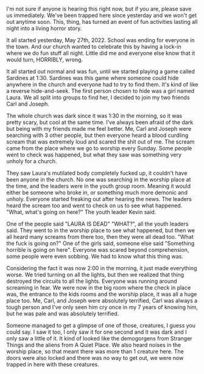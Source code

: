 I'm not sure if anyone is hearing this right now, but if you are, please save us immediately. We've been trapped here since yesterday and we won't get out anytime soon. This, thing, has turned an event of fun activities lasting all night into a living horror story.

It all started yesterday, May 27th, 2022. School was ending for everyone in the town. And our church wanted to celebrate this by having a lock-in where we do fun stuff all night. Little did me and everyone else know that it would turn, HORRIBLY, wrong. 

It all started out normal and was fun, until we started playing a game called Sardines at 1:30. Sardines was this game where someone could hide anywhere in the church and everyone had to try to find them. It's kind of like a reverse hide-and-seek. The first person chosen to hide was a girl named Laura. We all split into groups to find her, I decided to join my two friends Carl and Joseph. 

The whole church was dark since it was 1:30 in the morning, so it was pretty scary, but cool at the same time. I've always been afraid of the dark but being with my friends made me feel better. Me, Carl and Joseph were searching with 3 other people, but then everyone heard a blood curdling scream that was extremely loud and scared the shit out of me. The scream came from the place where we go to worship every Sunday. Some people went to check was happened, but what they saw was something very unholy for a church.

They saw Laura's mutilated body completely fucked up, it couldn't have been anyone in the church. No one was searching in the worship place at the time, and the leaders were in the youth group room. Meaning it would either be someone who broke in, or something much more demonic and unholy. Everyone started freaking out after hearing the news. The leaders heard the scream too and went to check on us to see what happened. "What, what's going on here?" The youth leader Kevin said.

One of the people said "LAURA IS DEAD" "WHAT?", all the youth leaders said. They went to in the worship place to see what happened, but then we all heard many screams from there too, then they were all dead too. "What the fuck is going on?" One of the girls said, someone else said "Something horrible is going on here". Everyone was scared beyond comprehension, some people were even sobbing. We had to know what this thing was.

Considering the fact it was now 2:00 in the morning, it just made everything worse. We tried turning on all the lights, but then we realized that thing destroyed the circuits to all the lights. Everyone was running around screaming in fear. We were now in the big room where the check in place was, the entrance to the kids rooms and the worship place, it was all a huge place too. Me, Carl, and Joseph were absolutely terrified, Carl was always a tough person and I've only seen him cry once in my 7 years of knowing him, but he was pale and was absolutely terrified. 

Someone managed to get a glimpse of one of those, creatures, I guess you could say. I saw it too, I only saw it for one second and it was dark and I only saw a little of it. It kind of looked like the demogorgens from Stranger Things and the aliens from A Quiet Place. We also heard noises in the worship place, so that meant there was more than 1 creature here. The doors were also locked and there was no way to get out, we were now trapped in here with these creatures.